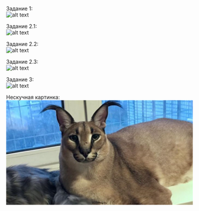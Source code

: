 Задание 1:<br>
![alt text](https://github.com/Allexandere/BD_B2019_PING_7/blob/main/Practice%201/%D0%A8%D0%B0%D0%BB%D1%8B%D0%B3%D0%B8%D0%BD_%D0%98%D0%BB%D1%8C%D1%8F/Task1.png?raw=true)

Задание 2.1:<br>
![alt text](https://github.com/Allexandere/BD_B2019_PING_7/blob/main/Practice%201/%D0%A8%D0%B0%D0%BB%D1%8B%D0%B3%D0%B8%D0%BD_%D0%98%D0%BB%D1%8C%D1%8F/Task2_1.png?raw=true)

Задание 2.2:<br>
![alt text](https://github.com/Allexandere/BD_B2019_PING_7/blob/main/Practice%201/%D0%A8%D0%B0%D0%BB%D1%8B%D0%B3%D0%B8%D0%BD_%D0%98%D0%BB%D1%8C%D1%8F/Task2_2.png?raw=true)

Задание 2.3:<br>
![alt text](https://github.com/Allexandere/BD_B2019_PING_7/blob/main/Practice%201/%D0%A8%D0%B0%D0%BB%D1%8B%D0%B3%D0%B8%D0%BD_%D0%98%D0%BB%D1%8C%D1%8F/Task2_3.png?raw=true)

Задание 3:<br>
![alt text](https://github.com/Allexandere/BD_B2019_PING_7/blob/main/Practice%201/%D0%A8%D0%B0%D0%BB%D1%8B%D0%B3%D0%B8%D0%BD_%D0%98%D0%BB%D1%8C%D1%8F/Task3.png?raw=true)

Нескучная картинка:<br>
![alt text](https://github.com/Allexandere/BD_B2019_PING_7/blob/main/Practice%201/%D0%A8%D0%B0%D0%BB%D1%8B%D0%B3%D0%B8%D0%BD_%D0%98%D0%BB%D1%8C%D1%8F/picture.png?raw=true)



